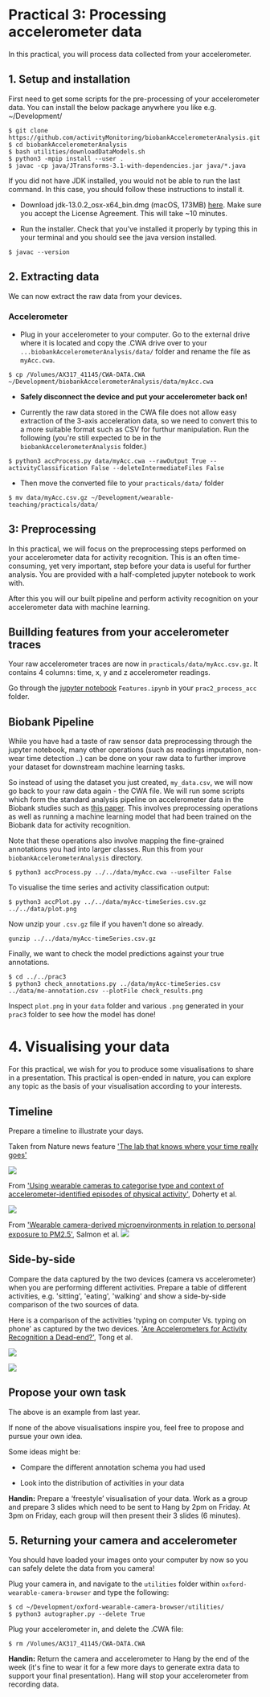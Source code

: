 # Practical 3: Processing accelerometer data
In this practical, you will process data collected from your accelerometer.


## 1. Setup and installation
First need to get some scripts for the pre-processing of your accelerometer data. You can install the below package anywhere you like e.g. ~/Development/

```
$ git clone https://github.com/activityMonitoring/biobankAccelerometerAnalysis.git
$ cd biobankAccelerometerAnalysis
$ bash utilities/downloadDataModels.sh
$ python3 -mpip install --user .
$ javac -cp java/JTransforms-3.1-with-dependencies.jar java/*.java
```

If you did not have JDK installed, you would not be able to run the last command. In this case, you should follow these instructions to install it.

<!-- * Create an Oracle account [here]() -->

* Download jdk-13.0.2_osx-x64_bin.dmg (macOS, 173MB) [here](https://www.oracle.com/technetwork/java/javase/downloads/jdk13-downloads-5672538.html). Make sure you accept the License Agreement. This will take ~10 minutes.

* Run the installer. Check that you've installed it properly by typing this in your terminal and you should see the java version installed.

```
$ javac --version
```



## 2. Extracting data
We can now extract the raw data from your devices.

### Accelerometer
* Plug in your accelerometer to your computer. Go to the external drive where it is located and copy the .CWA drive over to your `...biobankAccelerometerAnalysis/data/` folder and rename the file as `myAcc.cwa`.

```
$ cp /Volumes/AX317_41145/CWA-DATA.CWA ~/Development/biobankAccelerometerAnalysis/data/myAcc.cwa
```

* **Safely disconnect the device and put your accelerometer back on!**

* Currently the raw data stored in the CWA file does not allow easy extraction of the 3-axis acceleration data, so we need to convert this to a more suitable format such as CSV for furthur manipulation. Run the following (you're still expected to be in the `biobankAccelerometerAnalysis` folder.)

```
$ python3 accProcess.py data/myAcc.cwa --rawOutput True --activityClassification False --deleteIntermediateFiles False
```

* Then move the converted file to your `practicals/data/` folder

```
$ mv data/myAcc.csv.gz ~/Development/wearable-teaching/practicals/data/
```



## 3: Preprocessing
In this practical, we will focus on the preprocessing steps performed on your accelerometer data for activity recognition. This is an often time-consuming, yet very important, step before your data is useful for further analysis. You are provided with a half-completed jupyter notebook to work with.

After this you will our built pipeline and perform activity recognition on your accelerometer data with machine learning.


## Buillding features from your accelerometer traces
Your raw accelerometer traces are now in  `practicals/data/myAcc.csv.gz`. It contains 4 columns: time, x, y and z accelerometer readings.

Go through the [jupyter notebook](https://jupyterlab.readthedocs.io/en/stable/) `Features.ipynb` in your `prac2_process_acc` folder.



## Biobank Pipeline
While you have had a taste of raw sensor data preprocessing through the jupyter notebook, many other operations (such as readings imputation, non-wear time detection ..) can be done on your raw data to further improve your dataset for downstream machine learning tasks.

So instead of using the dataset you just created, `my_data.csv`, we will now go back to your raw data again - the CWA file. We will run some scripts which form the standard analysis pipeline on accelerometer data in the Biobank studies such as [this paper](https://www.nature.com/articles/s41467-018-07743-4). This involves preprocessing operations as well as running a machine learning model that had been trained on the Biobank data for activity recognition.

Note that these operations also involve mapping the fine-grained annotations you had into larger classes.
Run this from your `biobankAccelerometerAnalysis` directory.

```
$ python3 accProcess.py ../../data/myAcc.cwa --useFilter False
```

To visualise the time series and activity classification output:

```
$ python3 accPlot.py ../../data/myAcc-timeSeries.csv.gz ../../data/plot.png
```




Now unzip your `.csv.gz` file if you haven't done so already.

```
gunzip ../../data/myAcc-timeSeries.csv.gz
```


Finally, we want to check the model predictions against your true annotations.

```
$ cd ../../prac3
$ python3 check_annotations.py ../data/myAcc-timeSeries.csv ../data/me-annotation.csv --plotFile check_results.png
```

Inspect `plot.png` in your `data` folder and various `.png` generated in your `prac3` folder to see how the model has done!


# 4. Visualising your data
For this practical, we wish for you to produce some visualisations to share in a presentation. This practical is open-ended in nature, you can explore any topic as the basis of your visualisation according to your interests.

## Timeline

Prepare a timeline to illustrate your days.

Taken from Nature news feature ['The lab that knows where your time really goes'](https://www.nature.com/news/the-lab-that-knows-where-your-time-really-goes-1.18609)


![](./figs/viz2_timelab.png#center)  


From ['Using wearable cameras to categorise type and context of accelerometer-identified episodes of physical activity'](https://ijbnpa.biomedcentral.com/articles/10.1186/1479-5868-10-22), Doherty et al.

![](./figs/viz1_align.png)


From ['Wearable camera-derived microenvironments in relation to personal exposure to PM2.5'](https://www.sciencedirect.com/science/article/pii/S0160412018301478), Salmon et al.
![](./figs/viz3_concepts.jpg)

## Side-by-side

Compare the data captured by the two devices (camera vs accelerometer) when you are performing different activities. Prepare a table of different activities, e.g. 'sitting', 'eating', 'walking' and show a side-by-side comparison of the two sources of data.

Here is a comparison of the activities 'typing on computer Vs. typing on phone' as captured by the two devices. ['Are Accelerometers for Activity Recognition a Dead-end?'](https://arxiv.org/pdf/2001.08111.pdf), Tong et al.

![](./figs/activity_comparison.png)


![](./figs/viz4.png)

## Propose your own task
The above is an example from last year.

If none of the above visualisations inspire you, feel free to propose and pursue your own idea.

 Some ideas might be:

 * Compare the different annotation schema you had used

 * Look into the distribution of activities in your data


**Handin:** Prepare a ‘freestyle’ visualisation of your data. Work as a group and prepare 3 slides which need to be sent to Hang by 2pm on Friday.
At 3pm on Friday, each group will then present their 3 slides (6 minutes).




## 5. Returning your camera and accelerometer
You should have loaded your images onto your computer by now so you can safely delete the data from you camera!

Plug your camera in, and navigate to the `utilities` folder within `oxford-wearable-camera-browser` and type the following:

```
$ cd ~/Development/oxford-wearable-camera-browser/utilities/
$ python3 autographer.py --delete True
```

Plug your accelerometer in, and delete the .CWA file:

```
$ rm /Volumes/AX317_41145/CWA-DATA.CWA
```


**Handin:** Return the camera and accelerometer to Hang by the end of the week (it's fine to wear it for a few more days to generate extra data to support your final presentation). Hang will stop your accelerometer from recording data.
